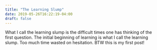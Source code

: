 ```yaml
---
title: "The Learning Slump"
date: 2019-05-26T16:22:19-04:00
draft: false
---
```

What I call the learning slump is the difficult times one has thinking of the first question. The initial beginning of learning is what I call the learning slump. Too much time wasted on hesitation. 
BTW this is my first post!
